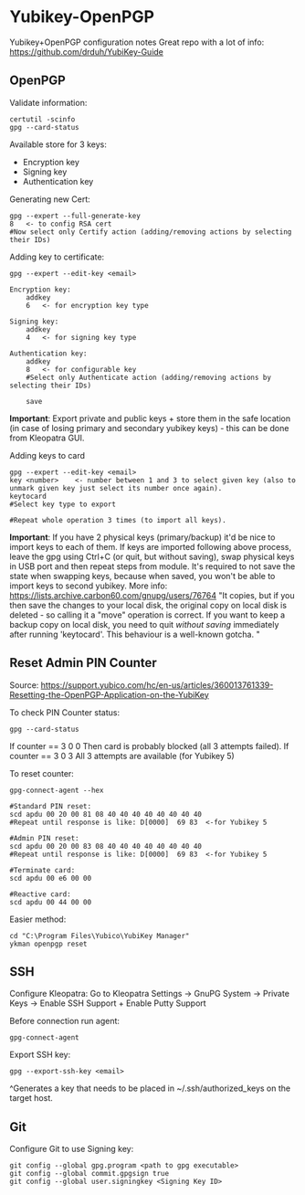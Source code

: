 # Yubikey-OpenPGP
Yubikey+OpenPGP configuration notes
Great repo with a lot of info: https://github.com/drduh/YubiKey-Guide

## OpenPGP

Validate information:
```
certutil -scinfo
gpg --card-status
```

Available store for 3 keys:
 - Encryption key
 - Signing key
 - Authentication key


Generating new Cert: 
```
gpg --expert --full-generate-key
8 	<- to config RSA cert
#Now select only Certify action (adding/removing actions by selecting their IDs)
```

Adding key to certificate:
```
gpg --expert --edit-key <email>

Encryption key:
	addkey
	6	<- for encryption key type
	
Signing key:
	addkey
	4 	<- for signing key type
	
Authentication key:
	addkey
	8 	<- for configurable key
	#Select only Authenticate action (adding/removing actions by selecting their IDs)
	
	save
```

**Important**: Export private and public keys + store them in the safe location (in case of losing primary and secondary yubikey keys) - this can be done from Kleopatra GUI. 

Adding keys to card
```
gpg --expert --edit-key <email>
key <number> 	<- number between 1 and 3 to select given key (also to unmark given key just select its number once again).
keytocard
#Select key type to export
	
#Repeat whole operation 3 times (to import all keys).
```

**Important**: If you have 2 physical keys (primary/backup) it'd be nice to import keys to each of them. If keys are imported following above process, leave the gpg using Ctrl+C (or quit, but without saving), swap physical keys in USB port and then repeat steps from <Adding keys to card> module. 
It's required to not save the state when swapping keys, because when saved, you won't be able to import keys to second yubikey. More info: https://lists.archive.carbon60.com/gnupg/users/76764
"It copies, but if you then save the changes to your local disk, the
original copy on local disk is deleted - so calling it a "move"
operation is correct. If you want to keep a backup copy on local disk,
you need to quit *without saving* immediately after running 'keytocard'.
This behaviour is a well-known gotcha. "


## Reset Admin PIN Counter

Source: https://support.yubico.com/hc/en-us/articles/360013761339-Resetting-the-OpenPGP-Application-on-the-YubiKey


To check PIN Counter status: 
```
gpg --card-status
```
  
If counter == 3 0 0 
Then card is probably blocked (all 3 attempts failed). 
If counter == 3 0 3 
All 3 attempts are available (for Yubikey 5)

To reset counter: 
```
gpg-connect-agent --hex

#Standard PIN reset: 
scd apdu 00 20 00 81 08 40 40 40 40 40 40 40 40
#Repeat until response is like: D[0000]  69 83 	<-for Yubikey 5

#Admin PIN reset: 
scd apdu 00 20 00 83 08 40 40 40 40 40 40 40 40
#Repeat until response is like: D[0000]  69 83 	<-for Yubikey 5

#Terminate card: 
scd apdu 00 e6 00 00

#Reactive card:
scd apdu 00 44 00 00
```

Easier method: 
```
cd "C:\Program Files\Yubico\YubiKey Manager"
ykman openpgp reset
```

## SSH
Configure Kleopatra: 
	Go to Kleopatra Settings -> GnuPG System -> Private Keys -> Enable SSH Support + Enable Putty Support
	
Before connection run agent:
```
gpg-connect-agent 
```
	
Export SSH key: 
```
gpg --export-ssh-key <email>
```
^Generates a key that needs to be placed in ~/.ssh/authorized_keys on the target host. 


## Git
Configure Git to use Signing key:
```
git config --global gpg.program <path to gpg executable>
git config --global commit.gpgsign true
git config --global user.signingkey <Signing Key ID>
```

